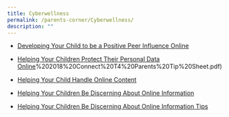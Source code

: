 ```yaml
---
title: Cyberwellness
permalink: /parents-corner/Cyberwellness/
description: ""
---
```

*   [Developing Your Child to be a Positive Peer Influence Online](/files/2018%20T1%20Parents%20Tip%20Sheet.pdf)

*   [Helping Your Children Protect Their Personal Data Online](https://greenwoodpri-moe-edu-sg-admin.cwp.sg/qql/slot/u189/files/documents/2018/3B)%202018%20Connect%20T4%20Parents%20Tip%20Sheet.pdf)

*   [Helping Your Child Handle Online Content](https://greenwoodpri-moe-edu-sg-admin.cwp.sg/qql/slot/u189/files/documents/2018/2018%20T2%20Parents%20Tip%20Sheet%20final[1].pdf)

*   [Helping Your Children Be Discerning About Online Information](https://greenwoodpri-moe-edu-sg-admin.cwp.sg/qql/slot/u189/Documents/2019/2019%20Connect%20T2%20Parents%20Slide_Pri.pdf)

*   [Helping Your Children Be Discerning About Online Information Tips](https://greenwoodpri-moe-edu-sg-admin.cwp.sg/qql/slot/u189/Documents/2019/2019%20Connect%20T2%20Parents%20Tipsheet%20-%20Pri.pdf)